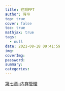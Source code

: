 ```yaml
---
title: 往期PPT
author: 蒋璋
top: true
cover: false
toc: true
mathjax: true
tags:
  - null
date: 2021-08-18 09:41:59
img:
coverImg:
password:
summary:
categories:
---
```


[第七章-内存管理](/share/ppts/内存管理.pdf)
